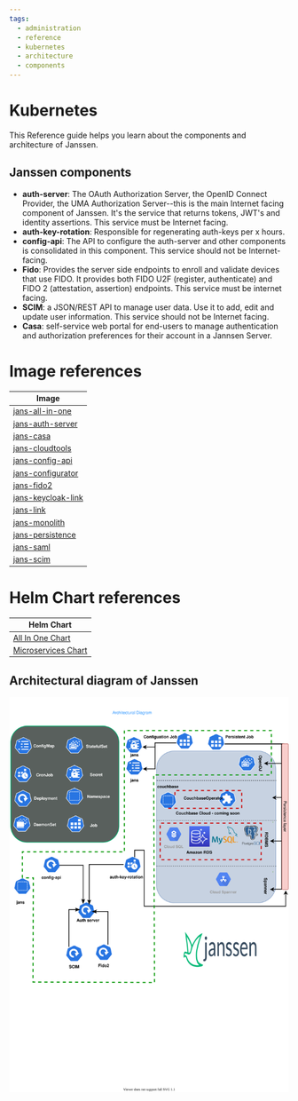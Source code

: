 ```yaml
---
tags:
  - administration
  - reference
  - kubernetes
  - architecture
  - components
---
```


# Kubernetes

This Reference guide helps you learn about the components and architecture of Janssen.

## Janssen components

- **auth-server**: The OAuth Authorization Server, the OpenID Connect Provider, the UMA Authorization Server--this is the main Internet facing component of Janssen. It's the service that returns tokens, JWT's and identity assertions. This service must be Internet facing.
- **auth-key-rotation**: Responsible for regenerating auth-keys per x hours.
- **config-api**: The API to configure the auth-server and other components is consolidated in this component. This service should not be Internet-facing.
- **Fido**: Provides the server side endpoints to enroll and validate devices that use FIDO. It provides both FIDO U2F (register, authenticate) and FIDO 2 (attestation, assertion) endpoints. This service must be internet facing.
- **SCIM**: a JSON/REST API to manage user data. Use it to add, edit and update user information. This service should not be Internet facing.
- **Casa**: self-service web portal for end-users to manage authentication and authorization preferences for their account in a Jannsen Server.

# Image references
| Image                                                                                                                          |
|--------------------------------------------------------------------------------------------------------------------------------|
| [jans-all-in-one](https://github.com/JanssenProject/jans/blob/vreplace-janssen-version/docker-jans-all-in-one/README.md)       |
| [jans-auth-server](https://github.com/JanssenProject/jans/blob/vreplace-janssen-version/docker-jans-auth-server/README.md)     |
| [jans-casa](https://github.com/JanssenProject/jans/blob/vreplace-janssen-version/docker-jans-casa/README.md)                   |
| [jans-cloudtools](https://github.com/JanssenProject/jans/blob/vreplace-janssen-version/docker-jans-cloudtools/README.md)       |
| [jans-config-api](https://github.com/JanssenProject/jans/blob/vreplace-janssen-version/docker-jans-config-api/README.md)       |
| [jans-configurator](https://github.com/JanssenProject/jans/blob/vreplace-janssen-version/docker-jans-configurator/README.md)   |
| [jans-fido2](https://github.com/JanssenProject/jans/blob/vreplace-janssen-version/docker-jans-fido2/README.md)                 |
| [jans-keycloak-link](https://github.com/JanssenProject/jans/blob/vreplace-janssen-version/docker-jans-keycloak-link/README.md) |
| [jans-link](https://github.com/JanssenProject/jans/blob/vreplace-janssen-version/docker-jans-link/README.md)                   |
| [jans-monolith](https://github.com/JanssenProject/jans/blob/vreplace-janssen-version/docker-jans-monolith/README.md)           |
| [jans-persistence](https://github.com/JanssenProject/jans/blob/vreplace-janssen-version/docker-jans-persistence/README.md)     |
| [jans-saml](https://github.com/JanssenProject/jans/blob/vreplace-janssen-version/docker-jans-saml/README.md)                   |
| [jans-scim](https://github.com/JanssenProject/jans/blob/vreplace-janssen-version/docker-jans-scim/README.md)                   |

# Helm Chart references
| Helm Chart                                                                                                                   |
|------------------------------------------------------------------------------------------------------------------------------|
| [All In One Chart](https://github.com/JanssenProject/jans/blob/vreplace-janssen-version/charts/janssen-all-in-one/README.md) |
| [Microservices Chart](https://github.com/JanssenProject/jans/blob/vreplace-janssen-version/charts/janssen/README.md)         |


## Architectural diagram of Janssen

![svg](../../../assets/jans-arch-diagram.svg)
